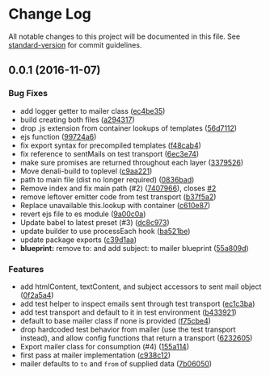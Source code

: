 # Change Log

All notable changes to this project will be documented in this file. See [standard-version](https://github.com/conventional-changelog/standard-version) for commit guidelines.

<a name="0.0.1"></a>
## 0.0.1 (2016-11-07)


### Bug Fixes

* add logger getter to mailer class ([ec4be35](https://github.com/denali-js/denali-mailer/commit/ec4be35))
* build creating both files ([a294317](https://github.com/denali-js/denali-mailer/commit/a294317))
* drop .js extension from container lookups of templates ([56d7112](https://github.com/denali-js/denali-mailer/commit/56d7112))
* ejs function ([99724a6](https://github.com/denali-js/denali-mailer/commit/99724a6))
* fix export syntax for precompiled templates ([f48cab4](https://github.com/denali-js/denali-mailer/commit/f48cab4))
* fix reference to sentMails on test transport ([6ec3e74](https://github.com/denali-js/denali-mailer/commit/6ec3e74))
* make sure promises are returned throughout each layer ([3379526](https://github.com/denali-js/denali-mailer/commit/3379526))
* Move denali-build to toplevel ([c9aa221](https://github.com/denali-js/denali-mailer/commit/c9aa221))
* path to main file (dist no longer required) ([0836bad](https://github.com/denali-js/denali-mailer/commit/0836bad))
* Remove index and fix main path (#2) ([7407966](https://github.com/denali-js/denali-mailer/commit/7407966)), closes [#2](https://github.com/denali-js/denali-mailer/issues/2)
* remove leftover emitter code from test transport ([b37f5a2](https://github.com/denali-js/denali-mailer/commit/b37f5a2))
* Replace unavailable this.lookup with container ([c610e87](https://github.com/denali-js/denali-mailer/commit/c610e87))
* revert ejs file to es module ([9a00c0a](https://github.com/denali-js/denali-mailer/commit/9a00c0a))
* Update babel to latest preset (#3) ([dc8c973](https://github.com/denali-js/denali-mailer/commit/dc8c973))
* update builder to use processEach hook ([ba521be](https://github.com/denali-js/denali-mailer/commit/ba521be))
* update package exports ([c39d1aa](https://github.com/denali-js/denali-mailer/commit/c39d1aa))
* **blueprint:** remove to: and add subject: to mailer blueprint ([55a809d](https://github.com/denali-js/denali-mailer/commit/55a809d))


### Features

* add htmlContent, textContent, and subject accessors to sent mail object ([0f2a5a4](https://github.com/denali-js/denali-mailer/commit/0f2a5a4))
* add test helper to inspect emails sent through test transport ([ec1c3ba](https://github.com/denali-js/denali-mailer/commit/ec1c3ba))
* add test transport and default to it in test environment ([b433921](https://github.com/denali-js/denali-mailer/commit/b433921))
* default to base mailer class if none is provided ([f75cbe4](https://github.com/denali-js/denali-mailer/commit/f75cbe4))
* drop hardcoded test behavior from mailer (use the test transport instead), and allow config functions that return a transport ([6232605](https://github.com/denali-js/denali-mailer/commit/6232605))
* Export mailer class for consumption (#4) ([155a114](https://github.com/denali-js/denali-mailer/commit/155a114))
* first pass at mailer implementation ([c938c12](https://github.com/denali-js/denali-mailer/commit/c938c12))
* mailer defaults to `to` and `from` of supplied data ([7b06050](https://github.com/denali-js/denali-mailer/commit/7b06050))
